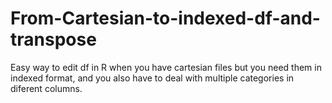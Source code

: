 # From-Cartesian-to-indexed-df-and-transpose
Easy way to edit df in R when you have cartesian files but you need them in indexed format, and you also have to deal with multiple categories in diferent columns.

